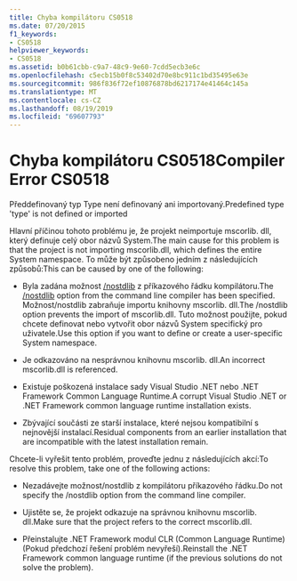```yaml
---
title: Chyba kompilátoru CS0518
ms.date: 07/20/2015
f1_keywords:
- CS0518
helpviewer_keywords:
- CS0518
ms.assetid: b0b61cbb-c9a7-48c9-9e60-7cdd5ecb3e6c
ms.openlocfilehash: c5ecb15b0f8c53402d70e8bc911c1bd35495e63e
ms.sourcegitcommit: 986f836f72ef10876878bd6217174e41464c145a
ms.translationtype: MT
ms.contentlocale: cs-CZ
ms.lasthandoff: 08/19/2019
ms.locfileid: "69607793"
---
```

# <a name="compiler-error-cs0518"></a><span data-ttu-id="dec8c-102">Chyba kompilátoru CS0518</span><span class="sxs-lookup"><span data-stu-id="dec8c-102">Compiler Error CS0518</span></span>
<span data-ttu-id="dec8c-103">Předdefinovaný typ Type není definovaný ani importovaný.</span><span class="sxs-lookup"><span data-stu-id="dec8c-103">Predefined type 'type' is not defined or imported</span></span>  
  
 <span data-ttu-id="dec8c-104">Hlavní příčinou tohoto problému je, že projekt neimportuje mscorlib. dll, který definuje celý obor názvů System.</span><span class="sxs-lookup"><span data-stu-id="dec8c-104">The main cause for this problem is that the project is not importing mscorlib.dll, which defines the entire System namespace.</span></span> <span data-ttu-id="dec8c-105">To může být způsobeno jedním z následujících způsobů:</span><span class="sxs-lookup"><span data-stu-id="dec8c-105">This can be caused by one of the following:</span></span>  
  
- <span data-ttu-id="dec8c-106">Byla zadána možnost [/nostdlib](../compiler-options/nostdlib-compiler-option.md) z příkazového řádku kompilátoru.</span><span class="sxs-lookup"><span data-stu-id="dec8c-106">The [/nostdlib](../compiler-options/nostdlib-compiler-option.md) option from the command line compiler has been specified.</span></span> <span data-ttu-id="dec8c-107">Možnost/nostdlib zabraňuje importu knihovny mscorlib. dll.</span><span class="sxs-lookup"><span data-stu-id="dec8c-107">The /nostdlib option prevents the import of mscorlib.dll.</span></span> <span data-ttu-id="dec8c-108">Tuto možnost použijte, pokud chcete definovat nebo vytvořit obor názvů System specifický pro uživatele.</span><span class="sxs-lookup"><span data-stu-id="dec8c-108">Use this option if you want to define or create a user-specific System namespace.</span></span>  
  
- <span data-ttu-id="dec8c-109">Je odkazováno na nesprávnou knihovnu mscorlib. dll.</span><span class="sxs-lookup"><span data-stu-id="dec8c-109">An incorrect mscorlib.dll is referenced.</span></span>  
  
- <span data-ttu-id="dec8c-110">Existuje poškozená instalace sady Visual Studio .NET nebo .NET Framework Common Language Runtime.</span><span class="sxs-lookup"><span data-stu-id="dec8c-110">A corrupt Visual Studio .NET or .NET Framework common language runtime installation exists.</span></span>  
  
- <span data-ttu-id="dec8c-111">Zbývající součásti ze starší instalace, které nejsou kompatibilní s nejnovější instalací.</span><span class="sxs-lookup"><span data-stu-id="dec8c-111">Residual components from an earlier installation that are incompatible with the latest installation remain.</span></span>  
  
 <span data-ttu-id="dec8c-112">Chcete-li vyřešit tento problém, proveďte jednu z následujících akcí:</span><span class="sxs-lookup"><span data-stu-id="dec8c-112">To resolve this problem, take one of the following actions:</span></span>  
  
- <span data-ttu-id="dec8c-113">Nezadávejte možnost/nostdlib z kompilátoru příkazového řádku.</span><span class="sxs-lookup"><span data-stu-id="dec8c-113">Do not specify the /nostdlib option from the command line compiler.</span></span>  
  
- <span data-ttu-id="dec8c-114">Ujistěte se, že projekt odkazuje na správnou knihovnu mscorlib. dll.</span><span class="sxs-lookup"><span data-stu-id="dec8c-114">Make sure that the project refers to the correct mscorlib.dll.</span></span>  
  
- <span data-ttu-id="dec8c-115">Přeinstalujte .NET Framework modul CLR (Common Language Runtime) (Pokud předchozí řešení problém nevyřeší).</span><span class="sxs-lookup"><span data-stu-id="dec8c-115">Reinstall the .NET Framework common language runtime (if the previous solutions do not solve the problem).</span></span>
